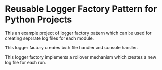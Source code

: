 # Reusable Logger Factory Pattern for Python Projects

This an example project of logger factory pattern which can be used for creating separate log files for each module.

This logger factory creates both file handler and console handler.

This logger factory implements a rollover mechanism which creates a new log file for each run.